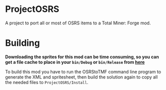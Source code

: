 # ProjectOSRS
A project to port all or most of OSRS items to a Total Miner: Forge mod.

# Building
**Downloading the sprites for this mod can be time consuming, so you can get a file cache to place in your `bin/Debug` or `bin/Release` from [here](https://mega.nz/#!tn5QXDDD!16m1jjyEDxCXmjhp2lqy19kwcxPm2EHWtSabt0--nEE)**

To build this mod you have to run the OSRStoTMF command line program to generate the XML and spritesheet, then build  the solution again to copy all the needed files to `ProjectOSRS/Install`.
